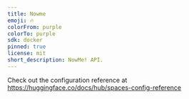 ```yaml
---
title: Nowme
emoji: 🔥
colorFrom: purple
colorTo: purple
sdk: docker
pinned: true
license: mit
short_description: NowMe! API.
---
```


Check out the configuration reference at https://huggingface.co/docs/hub/spaces-config-reference
